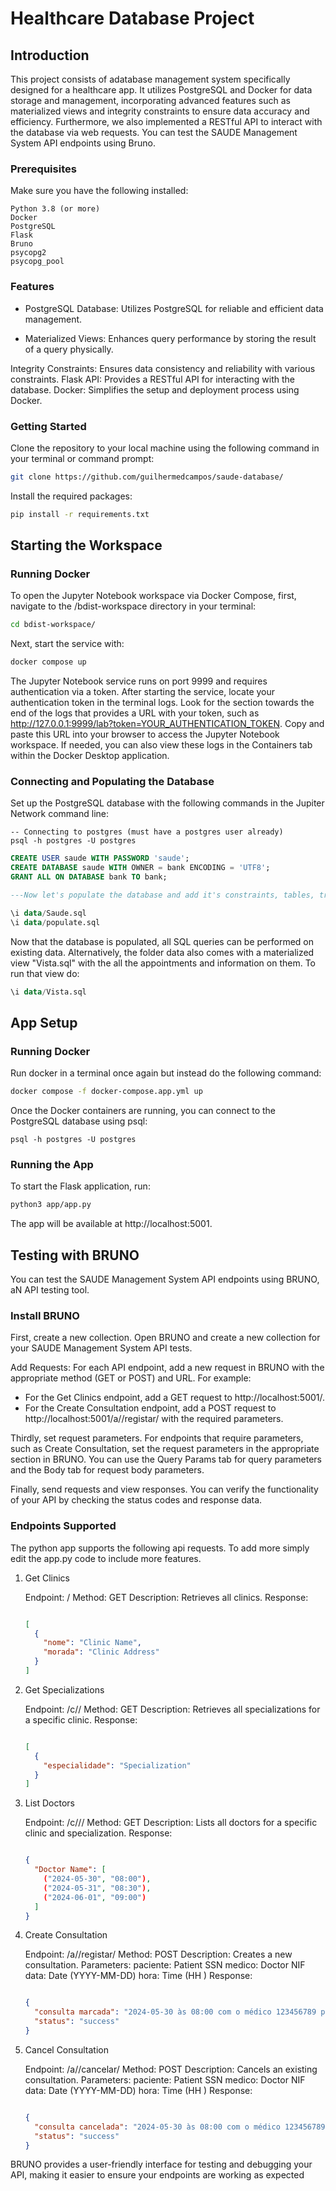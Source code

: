 # Healthcare Database Project

## Introduction

This project consists of adatabase management system specifically designed for a healthcare app. It utilizes PostgreSQL and Docker for data storage and management, incorporating advanced features such as materialized views and integrity constraints to ensure data accuracy and efficiency.
Furthermore, we also implemented a RESTful API to interact with the database via web requests. You can test the SAUDE Management System API endpoints using Bruno.

### Prerequisites

Make sure you have the following installed:

    Python 3.8 (or more)
    Docker
    PostgreSQL
    Flask
    Bruno
    psycopg2
    psycopg_pool

### Features

   - PostgreSQL Database: Utilizes PostgreSQL for reliable and efficient data management.
  
   - Materialized Views: Enhances query performance by storing the result of a query physically.
   
  Integrity Constraints: Ensures data consistency and reliability with various constraints.
  Flask API: Provides a RESTful API for interacting with the database.
  Docker: Simplifies the setup and deployment process using Docker.

### Getting Started

Clone the repository to your local machine using the following command in your terminal or command prompt:

```bash
git clone https://github.com/guilhermedcampos/saude-database/
```

Install the required packages:

```bash
pip install -r requirements.txt
```

## Starting the Workspace

### Running Docker

To open the Jupyter Notebook workspace via Docker Compose, first, navigate to the /bdist-workspace directory in your terminal:

```bash
cd bdist-workspace/
```

Next, start the service with:

```bash
docker compose up
```

The Jupyter Notebook service runs on port 9999 and requires authentication via a token. After starting the service, locate your authentication token in the terminal logs. Look for the section towards the end of the logs that provides a URL with your token, such as http://127.0.0.1:9999/lab?token=YOUR_AUTHENTICATION_TOKEN. Copy and paste this URL into your browser to access the Jupyter Notebook workspace. If needed, you can also view these logs in the Containers tab within the Docker Desktop application.

### Connecting and Populating the Database

Set up the PostgreSQL database with the following commands in the Jupiter Network command line:

```psql
-- Connecting to postgres (must have a postgres user already)
psql -h postgres -U postgres
```

```sql
CREATE USER saude WITH PASSWORD 'saude';
CREATE DATABASE saude WITH OWNER = bank ENCODING = 'UTF8';
GRANT ALL ON DATABASE bank TO bank;

---Now let's populate the database and add it's constraints, tables, triggers and procedures:

\i data/Saude.sql
\i data/populate.sql
```

Now that the database is populated, all SQL queries can be performed on existing data. Alternatively, the folder data also comes with a materialized view "Vista.sql" with the all the appointments and information on them. To run that view do:

```sql
\i data/Vista.sql
```

## App Setup

### Running Docker

Run docker in a terminal once again but instead do the following command: 

```bash
docker compose -f docker-compose.app.yml up
```

Once the Docker containers are running, you can connect to the PostgreSQL database using psql:

```psql
psql -h postgres -U postgres
```

### Running the App

To start the Flask application, run:

```bash
python3 app/app.py
```

The app will be available at http://localhost:5001.


## Testing with BRUNO

You can test the SAUDE Management System API endpoints using BRUNO, aN API testing tool. 

### Install BRUNO

First, create a new collection. Open BRUNO and create a new collection for your SAUDE Management System API tests.

Add Requests: For each API endpoint, add a new request in BRUNO with the appropriate method (GET or POST) and URL. For example:

- For the Get Clinics endpoint, add a GET request to http://localhost:5001/.
- For the Create Consultation endpoint, add a POST request to http://localhost:5001/a/<clinic>/registar/ with the required parameters.

Thirdly, set request parameters. For endpoints that require parameters, such as Create Consultation, set the request parameters in the appropriate section in BRUNO. You can use the Query Params tab for query parameters and the Body tab for request body parameters.

Finally, send requests and view responses. You can verify the functionality of your API by checking the status codes and response data.


### Endpoints Supported 

The python app supports the following api requests. To add more simply edit the app.py code to include more features.

1. Get Clinics

    Endpoint: /
    Method: GET
    Description: Retrieves all clinics.
    Response:

    ```json

    [
      {
        "nome": "Clinic Name",
        "morada": "Clinic Address"
      }
    ]
    ```

2. Get Specializations

    Endpoint: /c/<clinic>/
    Method: GET
    Description: Retrieves all specializations for a specific clinic.
    Response:

    ```json

    [
      {
        "especialidade": "Specialization"
      }
    ]
    ```

3. List Doctors

    Endpoint: /c/<clinic>/<specialization>/
    Method: GET
    Description: Lists all doctors for a specific clinic and specialization.
    Response:

    ```json

    {
      "Doctor Name": [
        ("2024-05-30", "08:00"),
        ("2024-05-31", "08:30"),
        ("2024-06-01", "09:00")
      ]
    }
    ```

4. Create Consultation

    Endpoint: /a/<clinic>/registar/
    Method: POST
    Description: Creates a new consultation.
    Parameters:
        paciente: Patient SSN
        medico: Doctor NIF
        data: Date (YYYY-MM-DD)
        hora: Time (HH
        )
    Response:

    ```json

    {
      "consulta marcada": "2024-05-30 às 08:00 com o médico 123456789 para o paciente 987654321",
      "status": "success"
    }
    ```

5. Cancel Consultation

    Endpoint: /a/<clinic>/cancelar/
    Method: POST
    Description: Cancels an existing consultation.
    Parameters:
        paciente: Patient SSN
        medico: Doctor NIF
        data: Date (YYYY-MM-DD)
        hora: Time (HH
        )
    Response:

    ```json

    {
      "consulta cancelada": "2024-05-30 às 08:00 com o médico 123456789 para o paciente 987654321",
      "status": "success"
    }
    ```

BRUNO provides a user-friendly interface for testing and debugging your API, making it easier to ensure your endpoints are working as expected

